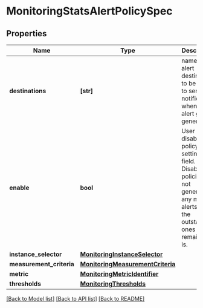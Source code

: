 # MonitoringStatsAlertPolicySpec

## Properties
Name | Type | Description | Notes
------------ | ------------- | ------------- | -------------
**destinations** | **[str]** | name of the alert destinations to be used to send out notification when an alert gets generated. | [optional] 
**enable** | **bool** | User can disable the policy by setting this field. Disabled policies will not generate any more alerts but the outstanding ones will remain as is. | [optional]  if omitted the server will use the default value of True
**instance_selector** | [**MonitoringInstanceSelector**](MonitoringInstanceSelector.md) |  | [optional] 
**measurement_criteria** | [**MonitoringMeasurementCriteria**](MonitoringMeasurementCriteria.md) |  | [optional] 
**metric** | [**MonitoringMetricIdentifier**](MonitoringMetricIdentifier.md) |  | [optional] 
**thresholds** | [**MonitoringThresholds**](MonitoringThresholds.md) |  | [optional] 

[[Back to Model list]](../README.md#documentation-for-models) [[Back to API list]](../README.md#documentation-for-api-endpoints) [[Back to README]](../README.md)


